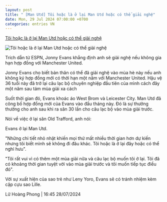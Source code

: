 ```yaml
---
layout: post
title: " [Man Utd] Tôi hoặc là ở lại Man Utd hoặc có thể giải nghệ"
date: Mon, 29 Jul 2024 07:00:00 +0700
categories: entries VN
---
```

[Tôi hoặc là ở lại Man Utd hoặc có thể giải nghệ](https://www.tinthethao.com.vn/toi-hoac-la-o-lai-man-utd-hoac-co-the-giai-nghe-d771948.html)

![Tôi hoặc là ở lại Man Utd hoặc có thể giải nghệ](https://media.tinthethao.com.vn/resize/534x280/ucp/themes/images/no-photo.jpg)

Trích dẫn từ ESPN, Jonny Evans khẳng định anh sẽ giải nghệ nếu không gia hạn hợp đồng với Manchester United.

Jonny Evans cho biết bản thân có thể đã giải nghệ vào mùa hè này nếu anh không ký hợp đồng mới có thời hạn một năm với Manchester United. Hậu vệ 36 tuổi này đã trở lại câu lạc bộ chuyên nghiệp đầu tiên của mình cách đây một năm sau tám mùa giải xa cách

Suốt thời gian đó, Evans khoác áo West Brom và Leicester City. Man Utd đã công bố hợp đồng mới của Evans vào đầu tháng này. Đó là sự thưởng thưởng cho anh sau khi ra sân 30 lần cho câu lạc bộ vào mùa giải trước.

Nói về việc ở lại sân Old Trafford, anh nói:

Evans ở lại Man Utd.

"Những chi tiết nhỏ nhặt khiến mọi thứ mất nhiều thời gian hơn dự kiến ​​nhưng tôi biết mình sẽ không đi đâu khác. Tôi hoặc là ở lại đây hoặc có thể nghỉ hưu".

"Tôi rất vui vì có thêm một mùa giải nữa và câu lạc bộ muốn tôi ở lại. Tôi đã có khoảng thời gian tuyệt vời vào mùa giải trước và tôi muốn tiếp tục điều đó".

Với sự xuất hiện của sao trẻ như Leny Yoro, Evans sẽ có tránh nhiệm kèm cặp cựu sao Lille.

Lữ Hoàng Phong | 16:45 28/07/2024

